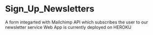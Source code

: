 # Sign_Up_Newsletters
A form integarted with Mailchimp API which subscribes the user to our newsletter service
Web App is currently deployed on HEROKU
